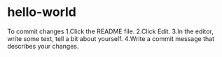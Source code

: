 hello-world
===========

To commit changes
1.Click the README file.
2.Click Edit.
3.In the editor, write some text, tell a bit about yourself.
4.Write a commit message that describes your changes.

